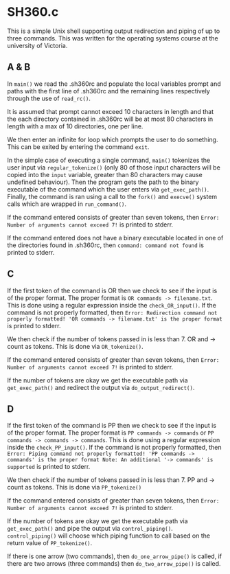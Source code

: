 # SH360.c

This is a simple Unix shell supporting output redirection and piping of up to three commands.
This was written for the operating systems course at the university of Victoria.

## A & B

In `main()` we read the .sh360rc and populate the local variables prompt and paths with the first line of .sh360rc and the remaining lines respectively through the use of `read_rc()`.

It is assumed that prompt cannot exceed 10 characters in length and that the each directory contained in .sh360rc will be at most 80 characters in length with a max of 10 directories, one per line.

We then enter an infinite for loop which prompts the user to do something. This can be exited by entering the command `exit`.

In the simple case of executing a single command, `main()` tokenizes the user input via `regular_tokenize()` (only 80 of those input characters will be copied into the `input` variable, greater than 80 characters may cause undefined behaviour). Then the program gets the path to the binary executable of the command which the user enters via `get_exec_path()`. Finally, the command is ran using a call to the `fork()` and `execve()` system calls which are wrapped in `run_command()`.

If the command entered consists of greater than seven tokens, then `Error: Number of arguments cannot exceed 7!` is printed to stderr.

If the command entered does not have a binary executable located in one of the directories found in .sh360rc, then `command: command not found` is printed to stderr.

## C

If the first token of the command is OR then we check to see if the input is of the proper format. The proper format is `OR commands -> filename.txt`. This is done using a regular expression inside the `check_OR_input()`. If the command is not properly formatted, then `Error: Redirection command not properly formatted! 'OR commands -> filename.txt' is the proper format` is printed to stderr. 

We then check if the number of tokens passed in is less than 7. OR and -> count as tokens. This is done via `OR_tokenize()`.

If the command entered consists of greater than seven tokens, then `Error: Number of arguments cannot exceed 7!` is printed to stderr.

If the number of tokens are okay we get the executable path via `get_exec_path()` and redirect the output via `do_output_redirect()`.

## D

If the first token of the command is PP then we check to see if the input is of the proper format. The proper format is `PP commands -> commands` or `PP commands -> commands -> commands`. This is done using a regular expression inside the `check_PP_input()`. If the command is not properly formatted, then `Error: Piping command not properly formatted! 'PP commands -> commands' is the proper format Note: An additional '-> commands' is supported` is printed to stderr. 

We then check if the number of tokens passed in is less than 7. PP and -> count as tokens. This is done via `PP_tokenize()`

If the command entered consists of greater than seven tokens, then `Error: Number of arguments cannot exceed 7!` is printed to stderr.

If the number of tokens are okay we get the executable path via `get_exec_path()` and pipe the output via `control_piping()`. 
`control_piping()` will choose which piping function to call based on the return value of `PP_tokenize()`.

If there is one arrow (two commands), then `do_one_arrow_pipe()` is called, if there are two arrows (three commands) then `do_two_arrow_pipe()` is called.